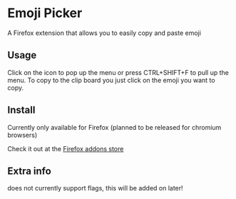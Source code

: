# Emoji Picker
A Firefox extension that allows you to easily copy and paste emoji

## Usage
Click on the icon to pop up the menu or press CTRL+SHIFT+F to pull up the menu. To copy to the clip board you just click on the emoji you want to copy.

## Install
Currently only available for Firefox (planned to be released for chromium browsers)

Check it out at the [Firefox addons store](https://addons.mozilla.org/en-US/firefox/addon/emojipicker/)

## Extra info
does not currently support flags, this will be added on later!
